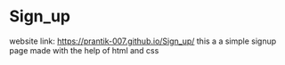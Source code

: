 # Sign_up
website link:    https://prantik-007.github.io/Sign_up/
this a a simple signup page made with the help of html and css
